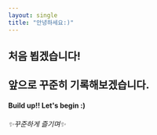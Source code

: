 ```yaml
---
layout: single
title: "안녕하세요:)"
---
```


## 처음 뵙겠습니다!
## 앞으로 꾸준히 기록해보겠습니다.

#### Build up!! Let's begin :)

###### ✨꾸준하게 즐기며✨
